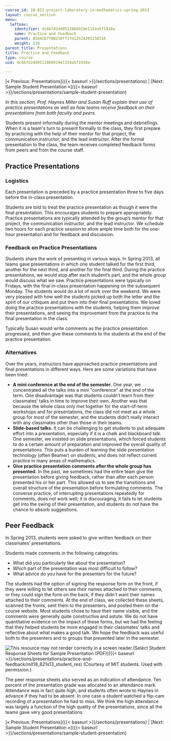 ```yaml
---
course_id: 18-821-project-laboratory-in-mathematics-spring-2013
layout: course_section
menu:
  leftnav:
    identifier: 4c6b7d2dd0512066919e1154a5f1910a
    name: Practice and Feedback
    parent: 85842b7f88258ff1fd1252420523d316
    weight: 130
parent_title: Presentations
title: Practice and Feedback
type: course
uid: 4c6b7d2dd0512066919e1154a5f1910a

---
```


[« Previous: Presentations]({{< baseurl >}}/sections/presentations) | [Next: Sample Student Presentation »]({{< baseurl >}}/sections/presentations/sample-student-presentation)

_In this section, Prof. Haynes Miller and Susan Ruff explain their use of practice presentations as well as how teams receive feedback on their presentations from both faculty and peers._

Students present informally during the mentor meetings and debriefings. When it is a team's turn to present formally to the class, they first prepare by practicing with the help of their mentor for that project, the communication instructor, and the lead instructor. After the formal presentation to the class, the team receives completed feedback forms from peers and from the course staff.

Practice Presentations
----------------------

### Logistics

Each presentation is preceded by a practice presentation three to five days before the in-class presentation.

Students are told to treat the practice presentation as though it were the final presentation. This encourages students to prepare appropriately. Practice presentations are typically attended by the group’s mentor for that project, the communication instructor, and the lead instructor. We schedule two hours for each practice session to allow ample time both for the one-hour presentation and for feedback and discussion.

### Feedback on Practice Presentations

Students share the work of presenting in various ways. In Spring 2013, all teams gave presentations in which one student talked for the first third, another for the next third, and another for the final third. During the practice presentations, we would stop after each student’s part, and the whole group would discuss what we saw. Practice presentations were typically on Fridays, with the final in-class presentation happening on the subsequent Monday. The students would do a lot of work over the weekend. We were very pleased with how well the students picked up both the letter and the spirit of our critiques and put them into their final presentations. We loved doing the practice presentations with the students, helping them improve their presentations, and seeing the improvement from the practice to the final presentation in the class.

Typically Susan would write comments as the practice presentation progressed, and then give these comments to the students at the end of the practice presentation.

### Alternatives

Over the years, instructors have approached practice presentations and final presentations in different ways. Here are some variations that have been tried:

*   **A mini conference at the end of the semester.** One year, we concentrated all the talks into a mini "conference" at the end of the term. One disadvantage was that students couldn’t learn from their classmates’ talks in time to improve their own. Another was that because the whole class only met together for the start-of-term workshops and for presentations, the class did not meet as a whole group for most of the semester, and the students didn’t really interact with any classmates other than those in their teams.
*   **Slide-based talks.** It can be challenging to get students to put adequate effort into a presentation, especially if it is a chalk and blackboard talk. One semester, we insisted on slide presentations, which forced students to do a certain amount of preparation and improved the overall quality of presentations. This puts a burden of learning the slide presentation technology (often Beamer) on students, and does not reflect current practice in many areas of mathematics.
*   **Give practice presentation comments after the whole group has presented.** In the past, we sometimes had the entire team give the presentation before giving feedback, rather than after each person presented his or her part. This allowed us to see the transitions and overall structure of the presentation before formulating comments. The converse practice, of interrupting presentations repeatedly for comments, does not work well; it is discouraging, it fails to let students get into the swing of their presentation, and students do not have the chance to absorb suggestions.

Peer Feedback
-------------

In Spring 2013, students were asked to give written feedback on their classmates’ presentations.

Students made comments in the following categories:

*   What did you particularly like about the presentation?
*   Which part of the presentation was most difficult to follow?
*   What advice do you have for the presenters for the future?

The students had the option of signing the response form on the front, if they were willing to let others see their names attached to their comments, or they could sign the form on the back, if they didn't want their names attached to their comments. At the end of class, we collected these sheets, scanned the fronts, sent them to the presenters, and posted them on the course website. Most students chose to have their name visible, and the comments were generally quite constructive and astute. We do not have quantitative evidence on the impact of these forms, but we had the feeling that they helped students be more engaged in their classmates’ talks and reflective about what makes a good talk. We hope the feedback was useful both to the presenters and to groups that presented later in the semester.

![This resource may not render correctly in a screen reader.](/images/inacessible.gif)[Select Student Response Sheets for Sample Presentation (PDF)]({{< baseurl >}}/sections/presentations/practice-and-feedback/mit18_821s13_student_res) (Courtesy of MIT students. Used with permission.)

The peer response sheets also served as an indication of attendance. Ten percent of the presentation grade was allocated to an attendance mark. Attendance was in fact quite high, and students often wrote to Haynes in advance if they had to be absent. In one case a student watched a flip-cam recording of a presentation he had to miss. We think the high attendance was largely a function of the high quality of the presentations, since all the teams gave very good presentations.

[« Previous: Presentations]({{< baseurl >}}/sections/presentations) | [Next: Sample Student Presentation »]({{< baseurl >}}/sections/presentations/sample-student-presentation)